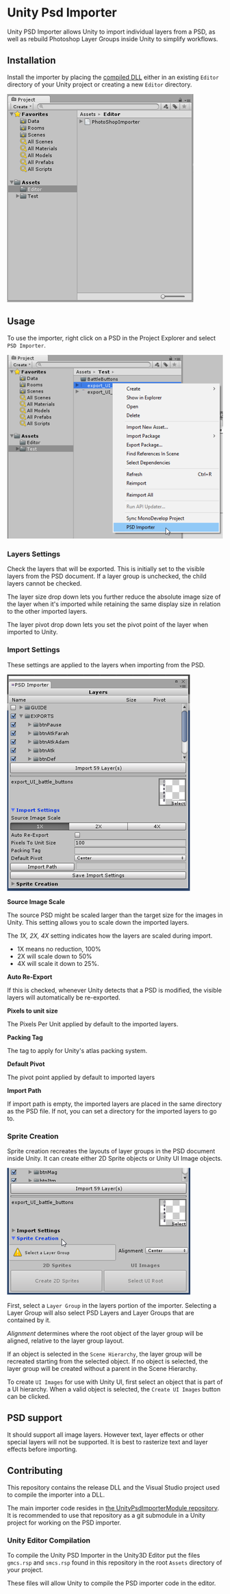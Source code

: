 # Unity Psd Importer #


Unity PSD Importer allows Unity to import individual layers from a PSD, as well as rebuild Photoshop Layer Groups inside Unity to simplify workflows.

## Installation ##

Install the importer by placing the [compiled DLL](/bin/PhotoShopImporter.dll) either in an existing `Editor` directory of your Unity project or creating a new `Editor` directory.

![Install](Documentation/Install.png)

## Usage ##

To use the importer, right click on a PSD in the Project Explorer and select `PSD Importer`.

![Launch Importer](Documentation/Launch-Importer.png)

### Layers Settings ###

Check the layers that will be exported. This is initially set to the visible layers from the PSD document. If a layer group is unchecked, the child layers cannot be checked.

The layer size drop down lets you further reduce the absolute image size of the layer when it's imported while retaining the same display size in relation to the other imported layers.

The layer pivot drop down lets you set the pivot point of the layer when imported to Unity.

### Import Settings ###

These settings are applied to the layers when importing from the PSD.

![Import Settings](Documentation/Import-Settings.png)

**Source Image Scale**

The source PSD might be scaled larger than the target size for the images in Unity. This setting allows you to scale down the imported layers.

The *1X, 2X, 4X* setting indicates how the layers are scaled during import.

- 1X means no reduction, 100%
- 2X will scale down to 50%
- 4X will scale it down to 25%.

**Auto Re-Export**

If this is checked, whenever Unity detects that a PSD is modified, the visible layers will automatically be re-exported.

**Pixels to unit size**

The Pixels Per Unit applied by default to the imported layers.

**Packing Tag**

The tag to apply for Unity's atlas packing system.

**Default Pivot**

The pivot point applied by default to imported layers

**Import Path**

If import path is empty, the imported layers are placed in the same directory as the PSD file. If not, you can set a directory for the imported layers to go to.

### Sprite Creation ###

Sprite creation recreates the layouts of layer groups in the PSD document inside Unity. It can create either 2D Sprite objects or Unity UI Image objects.

![Sprite Creation](Documentation/Sprite-Creation.png)

First, select a `Layer Group` in the layers portion of the importer. Selecting a Layer Group will also select PSD Layers and Layer Groups that are contained by it.

*Alignment* determines where the root object of the layer group will be aligned, relative to the layer group layout.

If an object is selected in the `Scene Hierarchy`, the layer group will be recreated starting from the selected object. If no object is selected, the layer group will be created without a parent in the Scene Hierarchy.

To create `UI Images` for use with Unity UI, first select an object that is part of a UI hierarchy. When a valid object is selected, the `Create UI Images` button can be clicked.

## PSD support ##

It should support all image layers. However text, layer effects or other special layers will not be supported. It is best to rasterize text and layer effects before importing.

## Contributing ##

This repository contains the release DLL and the Visual Studio project used to compile the importer into a DLL.

The main importer code resides in [the UnityPsdImporterModule repository](https://github.com/ChemiKhazi/UnityPsdImporterModule). It is recommended to use that repository as a git submodule in a Unity project for working on the PSD importer.

### Unity Editor Compilation ###

To compile the Unity PSD Importer in the Unity3D Editor put the files `gmcs.rsp` and `smcs.rsp` found in this repository in the root `Assets` directory of your project.

These files will allow Unity to compile the PSD importer code in the editor. 
